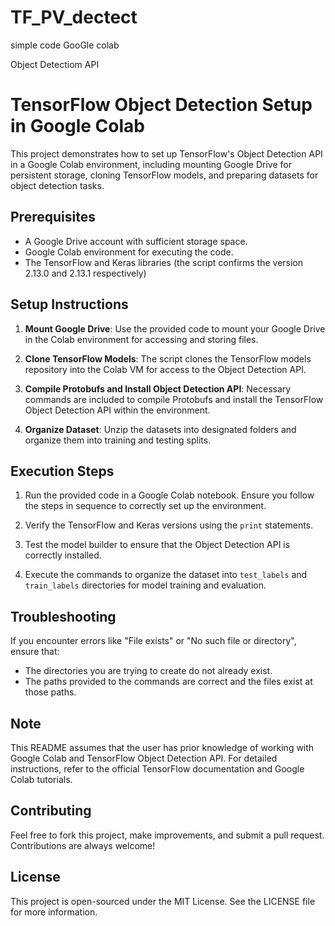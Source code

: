 # TF_PV_dectect
simple code
GooGle colab

Object Detectiom API
# TensorFlow Object Detection Setup in Google Colab

This project demonstrates how to set up TensorFlow's Object Detection API in a Google Colab environment, including mounting Google Drive for persistent storage, cloning TensorFlow models, and preparing datasets for object detection tasks.

## Prerequisites

- A Google Drive account with sufficient storage space.
- Google Colab environment for executing the code.
- The TensorFlow and Keras libraries (the script confirms the version 2.13.0 and 2.13.1 respectively)

## Setup Instructions

1. **Mount Google Drive**: 
   Use the provided code to mount your Google Drive in the Colab environment for accessing and storing files.
   
2. **Clone TensorFlow Models**: 
   The script clones the TensorFlow models repository into the Colab VM for access to the Object Detection API.

3. **Compile Protobufs and Install Object Detection API**: 
   Necessary commands are included to compile Protobufs and install the TensorFlow Object Detection API within the environment.

4. **Organize Dataset**:
   Unzip the datasets into designated folders and organize them into training and testing splits.

## Execution Steps

1. Run the provided code in a Google Colab notebook. Ensure you follow the steps in sequence to correctly set up the environment.

2. Verify the TensorFlow and Keras versions using the `print` statements.

3. Test the model builder to ensure that the Object Detection API is correctly installed.

4. Execute the commands to organize the dataset into `test_labels` and `train_labels` directories for model training and evaluation.

## Troubleshooting

If you encounter errors like "File exists" or "No such file or directory", ensure that:
- The directories you are trying to create do not already exist.
- The paths provided to the commands are correct and the files exist at those paths.

## Note

This README assumes that the user has prior knowledge of working with Google Colab and TensorFlow Object Detection API. For detailed instructions, refer to the official TensorFlow documentation and Google Colab tutorials.

## Contributing

Feel free to fork this project, make improvements, and submit a pull request. Contributions are always welcome!

## License

This project is open-sourced under the MIT License. See the LICENSE file for more information.
